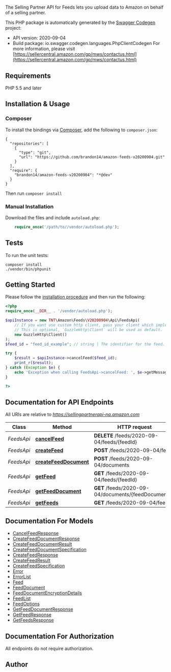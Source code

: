 # 
The Selling Partner API for Feeds lets you upload data to Amazon on behalf of a selling partner.

This PHP package is automatically generated by the [Swagger Codegen](https://github.com/swagger-api/swagger-codegen) project:

- API version: 2020-09-04
- Build package: io.swagger.codegen.languages.PhpClientCodegen
For more information, please visit [https://sellercentral.amazon.com/gp/mws/contactus.html](https://sellercentral.amazon.com/gp/mws/contactus.html)

## Requirements

PHP 5.5 and later

## Installation & Usage
### Composer

To install the bindings via [Composer](http://getcomposer.org/), add the following to `composer.json`:

```
{
  "repositories": [
    {
      "type": "git",
      "url": "https://github.com/brandon14/amazon-feeds-v20200904.git"
    }
  ],
  "require": {
    "brandon14/amazon-feeds-v20200904": "*@dev"
  }
}
```

Then run `composer install`

### Manual Installation

Download the files and include `autoload.php`:

```php
    require_once('/path/to//vendor/autoload.php');
```

## Tests

To run the unit tests:

```
composer install
./vendor/bin/phpunit
```

## Getting Started

Please follow the [installation procedure](#installation--usage) and then run the following:

```php
<?php
require_once(__DIR__ . '/vendor/autoload.php');

$apiInstance = new TNT\Amazon\Feeds\V20200904\Api\FeedsApi(
    // If you want use custom http client, pass your client which implements `GuzzleHttp\ClientInterface`.
    // This is optional, `GuzzleHttp\Client` will be used as default.
    new GuzzleHttp\Client()
);
$feed_id = "feed_id_example"; // string | The identifier for the feed. This identifier is unique only in combination with a seller ID.

try {
    $result = $apiInstance->cancelFeed($feed_id);
    print_r($result);
} catch (Exception $e) {
    echo 'Exception when calling FeedsApi->cancelFeed: ', $e->getMessage(), PHP_EOL;
}

?>
```

## Documentation for API Endpoints

All URIs are relative to *https://sellingpartnerapi-na.amazon.com*

Class | Method | HTTP request | Description
------------ | ------------- | ------------- | -------------
*FeedsApi* | [**cancelFeed**](docs/Api/FeedsApi.md#cancelfeed) | **DELETE** /feeds/2020-09-04/feeds/{feedId} | 
*FeedsApi* | [**createFeed**](docs/Api/FeedsApi.md#createfeed) | **POST** /feeds/2020-09-04/feeds | 
*FeedsApi* | [**createFeedDocument**](docs/Api/FeedsApi.md#createfeeddocument) | **POST** /feeds/2020-09-04/documents | 
*FeedsApi* | [**getFeed**](docs/Api/FeedsApi.md#getfeed) | **GET** /feeds/2020-09-04/feeds/{feedId} | 
*FeedsApi* | [**getFeedDocument**](docs/Api/FeedsApi.md#getfeeddocument) | **GET** /feeds/2020-09-04/documents/{feedDocumentId} | 
*FeedsApi* | [**getFeeds**](docs/Api/FeedsApi.md#getfeeds) | **GET** /feeds/2020-09-04/feeds | 


## Documentation For Models

 - [CancelFeedResponse](docs/Model/CancelFeedResponse.md)
 - [CreateFeedDocumentResponse](docs/Model/CreateFeedDocumentResponse.md)
 - [CreateFeedDocumentResult](docs/Model/CreateFeedDocumentResult.md)
 - [CreateFeedDocumentSpecification](docs/Model/CreateFeedDocumentSpecification.md)
 - [CreateFeedResponse](docs/Model/CreateFeedResponse.md)
 - [CreateFeedResult](docs/Model/CreateFeedResult.md)
 - [CreateFeedSpecification](docs/Model/CreateFeedSpecification.md)
 - [Error](docs/Model/Error.md)
 - [ErrorList](docs/Model/ErrorList.md)
 - [Feed](docs/Model/Feed.md)
 - [FeedDocument](docs/Model/FeedDocument.md)
 - [FeedDocumentEncryptionDetails](docs/Model/FeedDocumentEncryptionDetails.md)
 - [FeedList](docs/Model/FeedList.md)
 - [FeedOptions](docs/Model/FeedOptions.md)
 - [GetFeedDocumentResponse](docs/Model/GetFeedDocumentResponse.md)
 - [GetFeedResponse](docs/Model/GetFeedResponse.md)
 - [GetFeedsResponse](docs/Model/GetFeedsResponse.md)


## Documentation For Authorization

 All endpoints do not require authorization.


## Author



